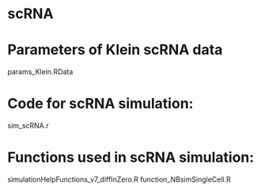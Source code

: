# scRNA

# Parameters of Klein scRNA data
params_Klein.RData

# Code for scRNA simulation:
sim_scRNA.r

# Functions used in scRNA simulation:
simulationHelpFunctions_v7_diffInZero.R
function_NBsimSingleCell.R
